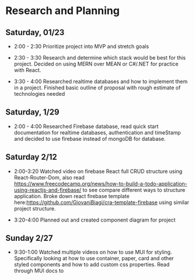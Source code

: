 # Research and Planning

## Saturday, 01/23  

* 2:00 - 2:30 Prioritize project into MVP and stretch goals

* 2:30 - 3:30 Research and determine which stack would be best for this project. Decided on using MERN over MEAN or C#/.NET for practice with React.

* 3:30 - 4:00 Researched realtime databases and how to implement them in a project. Finished basic outline of proposal with rough estimate of technologies needed

## Saturday, 1/29

* 2:00 - 4:00 Researched Firebase database, read quick start documentation for realtime databases, authentication and timeStamp and decided to use firebase instead of mongoDB for database.


## Saturday 2/12

* 2:00-3:20 Watched video on firebase React full CRUD structure using React-Router-Dom, also read https://www.freecodecamp.org/news/how-to-build-a-todo-application-using-reactjs-and-firebase/ to see compare different ways to structure application. Broke down react firebase template here:https://github.com/GiovaniBiagi/cra-template-firebase using similar project structure.

* 3:20-4:00 Planned out and created component diagram for project

## Sunday 2/27

* 9:30-1:00 Watched multiple videos on how to use MUI for styling. Specifically looking at how to use container, paper, card and other styled components and how to add custom css properties. Read through MUI docs to 


